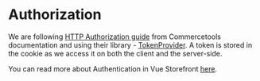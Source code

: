 # Authorization

We are following [HTTP Authorization guide](https://docs.commercetools.com/api/authorization) from Commercetools documentation and using their library - [TokenProvider](https://commercetools.github.io/nodejs/sdk/api/sdkAuth.html). A token is stored in the cookie as we access it on both the client and the server-side.

You can read more about Authentication in Vue Storefront [here](/guide/authentication.html).